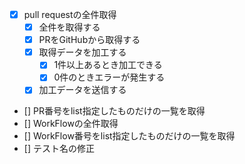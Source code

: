 - [x] pull requestの全件取得
  - [x] 全件を取得する
  - [x] PRをGitHubから取得する
  - [x] 取得データを加工する
    - [x] 1件以上あるとき加工できる
    - [x] 0件のときエラーが発生する
  - [x] 加工データを送信する
- [] PR番号をlist指定したものだけの一覧を取得
- [] WorkFlowの全件取得
- [] WorkFlow番号をlist指定したものだけの一覧を取得
- [] テスト名の修正